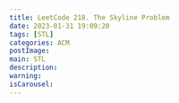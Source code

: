 ```yaml
---
title: LeetCode 218. The Skyline Problem
date: 2023-01-31 19:09:20
tags: [STL]
categories: ACM
postImage:
main: STL
description:
warning:
isCarousel:
---
```


